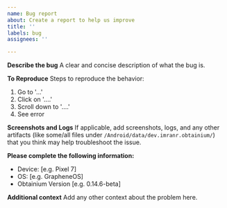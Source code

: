 ```yaml
---
name: Bug report
about: Create a report to help us improve
title: ''
labels: bug
assignees: ''

---
```


**Describe the bug**
A clear and concise description of what the bug is.

**To Reproduce**
Steps to reproduce the behavior:
1. Go to '...'
2. Click on '....'
3. Scroll down to '....'
4. See error

**Screenshots and Logs**
If applicable, add screenshots, logs, and any other artifacts (like some/all files under `/Android/data/dev.imranr.obtainium/`) that you think may help troubleshoot the issue.

**Please complete the following information:**
 - Device: [e.g. Pixel 7]
 - OS: [e.g. GrapheneOS]
 - Obtainium Version [e.g. 0.14.6-beta]

**Additional context**
Add any other context about the problem here.

